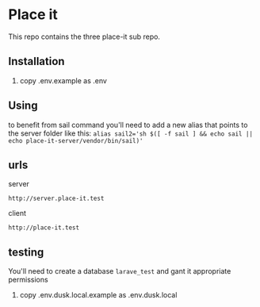 # Place it
This repo contains the three place-it sub repo.

## Installation
1. copy .env.example as .env
## Using
to benefit from sail command you'll need to add a new alias that points to the server folder like this: `alias sail2='sh $([ -f sail ] && echo sail || echo place-it-server/vendor/bin/sail)'`

## urls
server
```
http://server.place-it.test
```
client
```
http://place-it.test
```

## testing
You'll need to create a database `larave_test` and gant it appropriate permissions

1. copy .env.dusk.local.example as .env.dusk.local